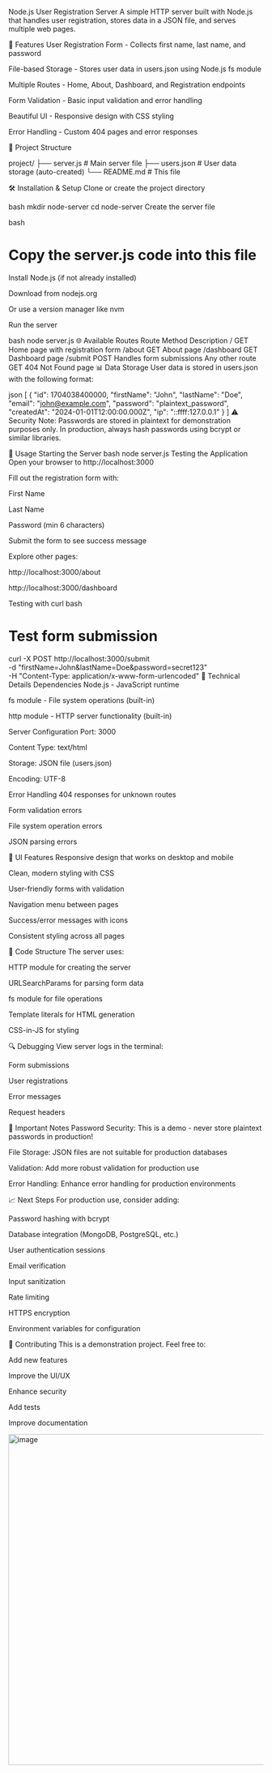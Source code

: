 Node.js User Registration Server
A simple HTTP server built with Node.js that handles user registration, stores data in a JSON file, and serves multiple web pages.

🚀 Features
User Registration Form - Collects first name, last name, and password

File-based Storage - Stores user data in users.json using Node.js fs module

Multiple Routes - Home, About, Dashboard, and Registration endpoints

Form Validation - Basic input validation and error handling

Beautiful UI - Responsive design with CSS styling

Error Handling - Custom 404 pages and error responses

📁 Project Structure

project/
├── server.js          # Main server file
├── users.json         # User data storage (auto-created)
└── README.md          # This file

🛠️ Installation & Setup
Clone or create the project directory

bash
mkdir node-server
cd node-server
Create the server file

bash
# Copy the server.js code into this file
Install Node.js (if not already installed)

Download from nodejs.org

Or use a version manager like nvm

Run the server

bash
node server.js
🌐 Available Routes
Route	Method	Description
/	GET	Home page with registration form
/about	GET	About page
/dashboard	GET	Dashboard page
/submit	POST	Handles form submissions
Any other route	GET	404 Not Found page
📊 Data Storage
User data is stored in users.json with the following format:

json
[
  {
    "id": 1704038400000,
    "firstName": "John",
    "lastName": "Doe",
    "email": "john@example.com",
    "password": "plaintext_password",
    "createdAt": "2024-01-01T12:00:00.000Z",
    "ip": "::ffff:127.0.0.1"
  }
]
⚠️ Security Note: Passwords are stored in plaintext for demonstration purposes only. In production, always hash passwords using bcrypt or similar libraries.

🎯 Usage
Starting the Server
bash
node server.js
Testing the Application
Open your browser to http://localhost:3000

Fill out the registration form with:

First Name

Last Name

Password (min 6 characters)

Submit the form to see success message

Explore other pages:

http://localhost:3000/about

http://localhost:3000/dashboard

Testing with curl
bash
# Test form submission
curl -X POST http://localhost:3000/submit \
  -d "firstName=John&lastName=Doe&password=secret123" \
  -H "Content-Type: application/x-www-form-urlencoded"
🔧 Technical Details
Dependencies
Node.js - JavaScript runtime

fs module - File system operations (built-in)

http module - HTTP server functionality (built-in)

Server Configuration
Port: 3000

Content Type: text/html

Storage: JSON file (users.json)

Encoding: UTF-8

Error Handling
404 responses for unknown routes

Form validation errors

File system operation errors

JSON parsing errors

🎨 UI Features
Responsive design that works on desktop and mobile

Clean, modern styling with CSS

User-friendly forms with validation

Navigation menu between pages

Success/error messages with icons

Consistent styling across all pages

📝 Code Structure
The server uses:

HTTP module for creating the server

URLSearchParams for parsing form data

fs module for file operations

Template literals for HTML generation

CSS-in-JS for styling

🔍 Debugging
View server logs in the terminal:

Form submissions

User registrations

Error messages

Request headers

🚨 Important Notes
Password Security: This is a demo - never store plaintext passwords in production!

File Storage: JSON files are not suitable for production databases

Validation: Add more robust validation for production use

Error Handling: Enhance error handling for production environments

📈 Next Steps
For production use, consider adding:

Password hashing with bcrypt

Database integration (MongoDB, PostgreSQL, etc.)

User authentication sessions

Email verification

Input sanitization

Rate limiting

HTTPS encryption

Environment variables for configuration

🤝 Contributing
This is a demonstration project. Feel free to:

Add new features

Improve the UI/UX

Enhance security

Add tests

Improve documentation

<img width="1276" height="653" alt="image" src="https://github.com/user-attachments/assets/b218143a-919e-4623-b306-c600234fe716" />

